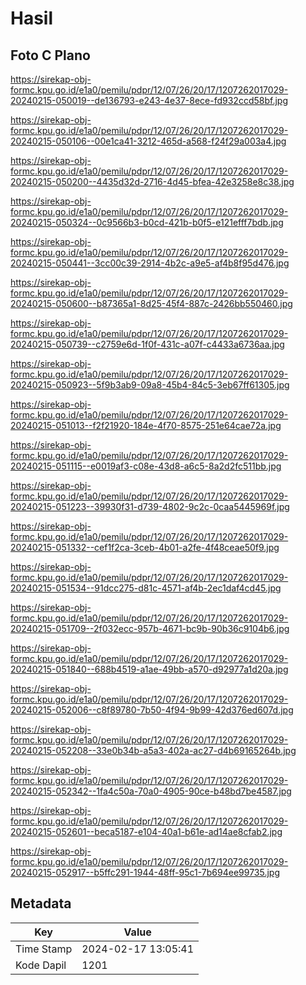 # Hasil

## Foto C Plano

https://sirekap-obj-formc.kpu.go.id/e1a0/pemilu/pdpr/12/07/26/20/17/1207262017029-20240215-050019--de136793-e243-4e37-8ece-fd932ccd58bf.jpg

https://sirekap-obj-formc.kpu.go.id/e1a0/pemilu/pdpr/12/07/26/20/17/1207262017029-20240215-050106--00e1ca41-3212-465d-a568-f24f29a003a4.jpg

https://sirekap-obj-formc.kpu.go.id/e1a0/pemilu/pdpr/12/07/26/20/17/1207262017029-20240215-050200--4435d32d-2716-4d45-bfea-42e3258e8c38.jpg

https://sirekap-obj-formc.kpu.go.id/e1a0/pemilu/pdpr/12/07/26/20/17/1207262017029-20240215-050324--0c9566b3-b0cd-421b-b0f5-e121efff7bdb.jpg

https://sirekap-obj-formc.kpu.go.id/e1a0/pemilu/pdpr/12/07/26/20/17/1207262017029-20240215-050441--3cc00c39-2914-4b2c-a9e5-af4b8f95d476.jpg

https://sirekap-obj-formc.kpu.go.id/e1a0/pemilu/pdpr/12/07/26/20/17/1207262017029-20240215-050600--b87365a1-8d25-45f4-887c-2426bb550460.jpg

https://sirekap-obj-formc.kpu.go.id/e1a0/pemilu/pdpr/12/07/26/20/17/1207262017029-20240215-050739--c2759e6d-1f0f-431c-a07f-c4433a6736aa.jpg

https://sirekap-obj-formc.kpu.go.id/e1a0/pemilu/pdpr/12/07/26/20/17/1207262017029-20240215-050923--5f9b3ab9-09a8-45b4-84c5-3eb67ff61305.jpg

https://sirekap-obj-formc.kpu.go.id/e1a0/pemilu/pdpr/12/07/26/20/17/1207262017029-20240215-051013--f2f21920-184e-4f70-8575-251e64cae72a.jpg

https://sirekap-obj-formc.kpu.go.id/e1a0/pemilu/pdpr/12/07/26/20/17/1207262017029-20240215-051115--e0019af3-c08e-43d8-a6c5-8a2d2fc511bb.jpg

https://sirekap-obj-formc.kpu.go.id/e1a0/pemilu/pdpr/12/07/26/20/17/1207262017029-20240215-051223--39930f31-d739-4802-9c2c-0caa5445969f.jpg

https://sirekap-obj-formc.kpu.go.id/e1a0/pemilu/pdpr/12/07/26/20/17/1207262017029-20240215-051332--cef1f2ca-3ceb-4b01-a2fe-4f48ceae50f9.jpg

https://sirekap-obj-formc.kpu.go.id/e1a0/pemilu/pdpr/12/07/26/20/17/1207262017029-20240215-051534--91dcc275-d81c-4571-af4b-2ec1daf4cd45.jpg

https://sirekap-obj-formc.kpu.go.id/e1a0/pemilu/pdpr/12/07/26/20/17/1207262017029-20240215-051709--2f032ecc-957b-4671-bc9b-90b36c9104b6.jpg

https://sirekap-obj-formc.kpu.go.id/e1a0/pemilu/pdpr/12/07/26/20/17/1207262017029-20240215-051840--688b4519-a1ae-49bb-a570-d92977a1d20a.jpg

https://sirekap-obj-formc.kpu.go.id/e1a0/pemilu/pdpr/12/07/26/20/17/1207262017029-20240215-052006--c8f89780-7b50-4f94-9b99-42d376ed607d.jpg

https://sirekap-obj-formc.kpu.go.id/e1a0/pemilu/pdpr/12/07/26/20/17/1207262017029-20240215-052208--33e0b34b-a5a3-402a-ac27-d4b69165264b.jpg

https://sirekap-obj-formc.kpu.go.id/e1a0/pemilu/pdpr/12/07/26/20/17/1207262017029-20240215-052342--1fa4c50a-70a0-4905-90ce-b48bd7be4587.jpg

https://sirekap-obj-formc.kpu.go.id/e1a0/pemilu/pdpr/12/07/26/20/17/1207262017029-20240215-052601--beca5187-e104-40a1-b61e-ad14ae8cfab2.jpg

https://sirekap-obj-formc.kpu.go.id/e1a0/pemilu/pdpr/12/07/26/20/17/1207262017029-20240215-052917--b5ffc291-1944-48ff-95c1-7b694ee99735.jpg


## Metadata

| Key        | Value               |
| ---------- | ------------------- |
| Time Stamp | 2024-02-17 13:05:41 |
| Kode Dapil | 1201                |



